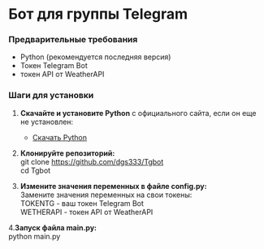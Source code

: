 # Бот для группы Telegram

### Предварительные требования

- Python (рекомендуется последняя версия)
- Токен Telegram Bot
- токен API от WeatherAPI 

### Шаги для установки

1. **Скачайте и установите Python** с официального сайта, если он еще не установлен:
   - [Скачать Python](https://www.python.org/downloads/)

2. **Клонируйте репозиторий:**<br>
   git clone https://github.com/dgs333/Tgbot<br>
   cd Tgbot

3. **Измените значения переменных в файле config.py:**<br>
   Замените значения переменных на свои токены:<br>
   TOKENTG - ваш токен Telegram Bot<br>
   WETHERAPI - токен API от WeatherAPI

4.**Запуск файла main.py:**<br>
   python main.py
